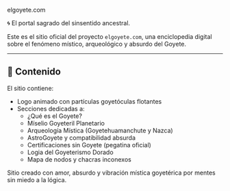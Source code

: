 elgoyete.com

🌀 El portal sagrado del sinsentido ancestral.

Este es el sitio oficial del proyecto `elgoyete.com`, una enciclopedia digital sobre el fenómeno místico, arqueológico y absurdo del Goyete.

---

## 📂 Contenido

El sitio contiene:

- Logo animado con partículas goyetóculas flotantes
- Secciones dedicadas a:
  - ¿Qué es el Goyete?
  - Míselio Goyeteril Planetario
  - Arqueología Mística (Goyetehuamanchute y Nazca)
  - AstroGoyete y compatibilidad absurda
  - Certificaciones sin Goyete (pegatina oficial)
  - Logia del Goyeterismo Dorado
  - Mapa de nodos y chacras inconexos

Sitio creado con amor, absurdo y vibración mística goyetérica por mentes sin miedo a la lógica.

